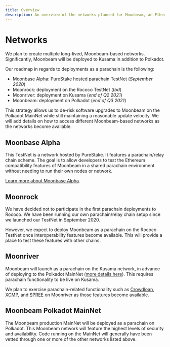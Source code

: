 ```yaml
---
title: Overview
description: An overview of the networks planned for Moonbeam, an Ethereum-compatible smart contract parachain on Polkadot.
---
```


# Networks

We plan to create multiple long-lived, Moonbeam-based networks. Significantly, Moonbeam will be deployed to Kusama in addition to Polkadot.

Our roadmap in regards to deployments as a parachain is the following:

 - Moonbase Alpha: PureStake hosted parachain TestNet (_September 2020_) 
 - Moonrock: deployment on the Rococo TestNet (_tbd_)
 - Moonriver: deployment on Kusama (_end of Q2 2021_)
 - Moonbeam: deployment on Polkadot (_end of Q3 2021_)
 
This strategy allows us to de-risk software upgrades to Moonbeam on the Polkadot MainNet while still maintaining a reasonable update velocity. We will add details on how to access different Moonbeam-based networks as the networks become available.

## Moonbase Alpha

This TestNet is a network hosted by PureStake. It features a parachain/relay chain scheme. The goal is to allow developers to test the Ethereum compatibility features of Moonbeam in a shared parachain environment without needing to run their own nodes or network.

[Learn more about Moonbase Alpha](/networks/testnet/).

## Moonrock  

We have decided not to participate in the first parachain deployments to Rococo. We have been running our own parachain/relay chain setup since we launched our TestNet in September 2020.

However, we expect to deploy Moonbeam as a parachain on the Rococo TestNet once interoperability features become available. This will provide a place to test these features with other chains.

## Moonriver

Moonbeam will launch as a parachain on the Kusama network, in advance of deploying to the Polkadot MainNet ([more details here](https://www.purestake.com/news/moonbeam-on-kusama/)). This requires parachain functionality to be live on Kusama. 

We plan to exercise parachain-related functionality such as [Crowdloan](https://wiki.polkadot.network/docs/en/learn-crowdloans), [XCMP](https://wiki.polkadot.network/docs/en/learn-crosschain), and [SPREE](https://wiki.polkadot.network/docs/en/learn-spree) on Moonriver as those features become available.

## Moonbeam Polkadot MainNet

The Moonbeam production MainNet will be deployed as a parachain on Polkadot. This Moonbeam network will feature the highest levels of security and availability. Code running on the MainNet will generally have been vetted through one or more of the other networks listed above.
